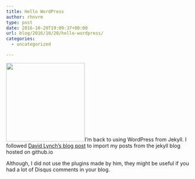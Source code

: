 ```yaml
---
title: Hello WordPress
author: rhnvrm
type: post
date: 2016-10-20T19:09:37+00:00
url: blog/2016/10/20/hello-wordpress/
categories:
  - uncategorized

---
```

<img class="alignleft" src="https://cdn.meme.am/instances/500x/66616518.jpg" width="214" height="214" />I&#8217;m back to using WordPress from Jekyll. I followed <a href="http://davidlynch.org/url: blog/2016/01/migrating-from-jekyll-to-wordpress/" target="_blank">David Lynch&#8217;s blog post</a> to import my posts from the jekyll blog hosted on github.io

Although, I did not use the plugins made by him, they might be useful if you had a lot of Disqus comments in your blog.